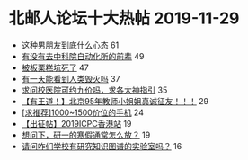 # 北邮人论坛十大热帖 2019-11-29

- [这种男朋友到底什么心态](https://bbs.byr.cn/article/Feeling/3130726) 61
- [有没有去中科院自动化所的前辈](https://bbs.byr.cn/article/Job/2068018) 49
- [被板栗糕坑死了](https://bbs.byr.cn/article/Food/505973) 47
- [有一天能看到人类毁灭吗](https://bbs.byr.cn/article/Environment/104152) 37
- [求问校医院可约九价吗，求各大神指引](https://bbs.byr.cn/article/Health/219603) 35
- [【有王道！】北京95年教师小姐姐真诚征友！！！](https://bbs.byr.cn/article/Friends/1945238) 29
- [[求推荐]1000~1500价位的手机](https://bbs.byr.cn/article/DigiLife/309743) 24
- [【出征帖】2019ICPC香港站](https://bbs.byr.cn/article/ACM_ICPC/98674) 19
- [想问下，研一的寒假通常怎么放？](https://bbs.byr.cn/article/AimGraduate/1177993) 19
- [请问咋们学校有研究知识图谱的实验室吗？](https://bbs.byr.cn/article/Talking/6168521) 16



